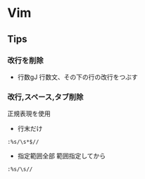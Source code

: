 # Vim

## Tips

### 改行を削除

- 行数gJ
行数文、その下の行の改行をつぶす

### 改行,スペース,タブ削除

正規表現を使用

- 行末だけ
```
:%s/\s*$//
```

- 指定範囲全部
範囲指定してから
```
:%s/\s//
```
